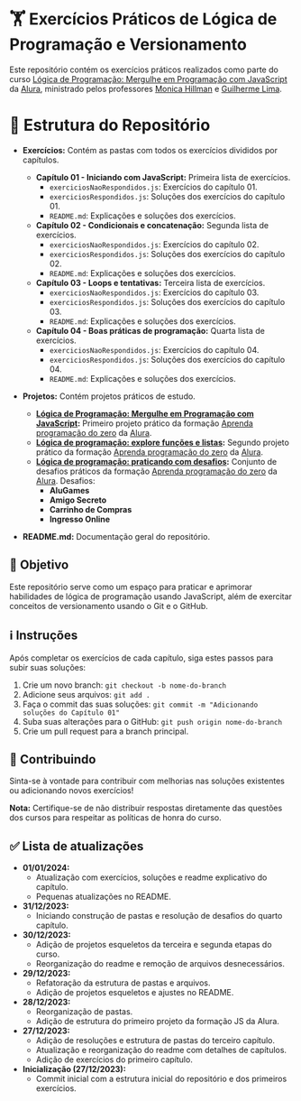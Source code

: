 # 🏋️ Exercícios Práticos de Lógica de Programação e Versionamento

Este repositório contém os exercícios práticos realizados como parte do curso [Lógica de Programação: Mergulhe em Programação com JavaScript](https://cursos.alura.com.br/course/logica-programacao-mergulhe-programacao-javascript) da [Alura](https://www.alura.com.br/), ministrado pelos professores [Monica Hillman](https://github.com/MonicaHillman) e [Guilherme Lima](https://github.com/guilhermeonrails).

# 📂 Estrutura do Repositório

- **Exercícios:** Contém as pastas com todos os exercícios divididos por capítulos.
  - **Capítulo 01 - Iniciando com JavaScript:** Primeira lista de exercícios.
    - `exerciciosNaoRespondidos.js`: Exercícios do capítulo 01.
    - `exerciciosRespondidos.js`: Soluções dos exercícios do capítulo 01.
    - `README.md`: Explicações e soluções dos exercícios.
  - **Capítulo 02 - Condicionais e concatenação:** Segunda lista de exercícios.
    - `exerciciosNaoRespondidos.js`: Exercícios do capítulo 02.
    - `exerciciosRespondidos.js`: Soluções dos exercícios do capítulo 02.
    - `README.md`: Explicações e soluções dos exercícios.
  - **Capítulo 03 - Loops e tentativas:** Terceira lista de exercícios.
    - `exerciciosNaoRespondidos.js`: Exercícios do capítulo 03.
    - `exerciciosRespondidos.js`: Soluções dos exercícios do capítulo 03.
    - `README.md`: Explicações e soluções dos exercícios.
  - **Capítulo 04 - Boas práticas de programação:** Quarta lista de exercícios.
    - `exerciciosNaoRespondidos.js`: Exercícios do capítulo 04.
    - `exerciciosRespondidos.js`: Soluções dos exercícios do capítulo 04.
    - `README.md`: Explicações e soluções dos exercícios.

- **Projetos:** Contém projetos práticos de estudo.
  - **[Lógica de Programação: Mergulhe em Programação com JavaScript](https://cursos.alura.com.br/course/logica-programacao-mergulhe-programacao-javascript):** Primeiro projeto prático da formação [Aprenda programação do zero](https://cursos.alura.com.br/formacao-programacao) da [Alura](https://www.alura.com.br/).
  - **[Lógica de programação: explore funções e listas](https://cursos.alura.com.br/course/logica-programacao-funcoes-listas):** Segundo projeto prático da formação [Aprenda programação do zero](https://cursos.alura.com.br/formacao-programacao) da [Alura](https://www.alura.com.br/).
  - **[Lógica de programação: praticando com desafios](https://cursos.alura.com.br/course/logica-programacao-praticando-desafios):** Conjunto de desafios práticos da formação [Aprenda programação do zero](https://cursos.alura.com.br/formacao-programacao) da [Alura](https://www.alura.com.br/). Desafios:
    - **AluGames** 
    - **Amigo Secreto**
    - **Carrinho de Compras**
    - **Ingresso Online**

- **README.md:** Documentação geral do repositório.

## 🚀 Objetivo
Este repositório serve como um espaço para praticar e aprimorar habilidades de lógica de programação usando JavaScript, além de exercitar conceitos de versionamento usando o Git e o GitHub.

## ℹ️ Instruções
Após completar os exercícios de cada capítulo, siga estes passos para subir suas soluções:
1. Crie um novo branch: `git checkout -b nome-do-branch`
2. Adicione seus arquivos: `git add .`
3. Faça o commit das suas soluções: `git commit -m "Adicionando soluções do Capítulo 01"`
4. Suba suas alterações para o GitHub: `git push origin nome-do-branch`
5. Crie um pull request para a branch principal.

## 📝 Contribuindo
Sinta-se à vontade para contribuir com melhorias nas soluções existentes ou adicionando novos exercícios!

**Nota:** Certifique-se de não distribuir respostas diretamente das questões dos cursos para respeitar as políticas de honra do curso.

## ✅ Lista de atualizações  

- **01/01/2024:**  
    - Atualização com exercícios, soluções e readme explicativo do capítulo.
    - Pequenas atualizações no README.
- **31/12/2023:**  
    - Iniciando construção de pastas e resolução de desafios do quarto capítulo.
- **30/12/2023:**  
    - Adição de projetos esqueletos da terceira e segunda etapas do curso.
    - Reorganização do readme e remoção de arquivos desnecessários.
- **29/12/2023:**  
    - Refatoração da estrutura de pastas e arquivos.
    - Adição de projetos esqueletos e ajustes no README.
- **28/12/2023:**  
    - Reorganização de pastas.
    - Adição de estrutura do primeiro projeto da formação JS da Alura.
- **27/12/2023:**  
    - Adição de resoluções e estrutura de pastas do terceiro capítulo.
    - Atualização e reorganização do readme com detalhes de capítulos.
    - Adição de exercícios do primeiro capítulo.
- **Inicialização (27/12/2023):**  
    - Commit inicial com a estrutura inicial do repositório e dos primeiros exercícios.